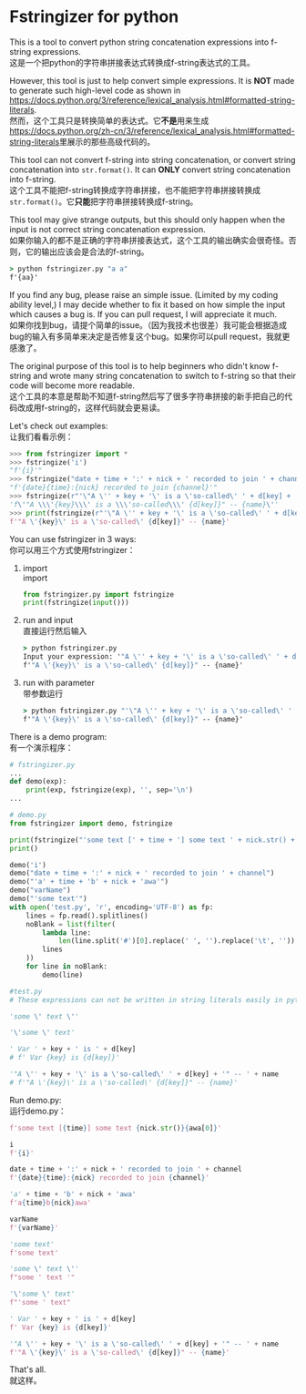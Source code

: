 # Fstringizer for python

This is a tool to convert python string concatenation expressions into f-string expressions.  
这是一个把python的字符串拼接表达式转换成f-string表达式的工具。

However, this tool is just to help convert simple expressions. It is **NOT** made to generate such high-level code as shown in <https://docs.python.org/3/reference/lexical_analysis.html#formatted-string-literals>.  
然而，这个工具只是转换简单的表达式。它**不是**用来生成<https://docs.python.org/zh-cn/3/reference/lexical_analysis.html#formatted-string-literals>里展示的那些高级代码的。

This tool can not convert f-string into string concatenation, or convert string concatenation into `str.format()`. It can **ONLY** convert string concatenation into f-string.  
这个工具不能把f-string转换成字符串拼接，也不能把字符串拼接转换成`str.format()`。它**只能**把字符串拼接转换成f-string。

This tool may give strange outputs, but this should only happen when the input is not correct string concatenation expression.  
如果你输入的都不是正确的字符串拼接表达式，这个工具的输出确实会很奇怪。否则，它的输出应该会是合法的f-string。

```cmd
> python fstringizer.py "a a" 
f'{aa}'
```

If you find any bug, please raise an simple issue. (Limited by my coding ability level,) I may decide whether to fix it based on how simple the input which causes a bug is. If you can pull request, I will appreciate it much.  
如果你找到bug，请提个简单的issue。（因为我技术也很差）我可能会根据造成bug的输入有多简单来决定是否修复这个bug。如果你可以pull request，我就更感激了。

The original purpose of this tool is to help beginners who didn't know f-string and wrote many string concatenation to switch to f-string so that their code will become more readable.  
这个工具的本意是帮助不知道f-string然后写了很多字符串拼接的新手把自己的代码改成用f-string的，这样代码就会更易读。

Let's check out examples:  
让我们看看示例：

```python
>>> from fstringizer import *
>>> fstringize('i')
"f'{i}'"
>>> fstringize("date + time + ':' + nick + ' recorded to join ' + channel")
"f'{date}{time}:{nick} recorded to join {channel}'"
>>> fstringize(r"'\"A \'' + key + '\' is a \'so-called\' ' + d[key] + '\" -- ' + name")
'f\'"A \\\'{key}\\\' is a \\\'so-called\\\' {d[key]}" -- {name}\''
>>> print(fstringize(r"'\"A \'' + key + '\' is a \'so-called\' ' + d[key] + '\" -- ' + name"))
f'"A \'{key}\' is a \'so-called\' {d[key]}" -- {name}'
```

You can use fstringizer in 3 ways:  
你可以用三个方式使用fstringizer：

1. import  
   import

    ```python
    from fstringizer.py import fstringize
    print(fstringize(input()))
    ```

2. run and input  
   直接运行然后输入

    ```cmd
    > python fstringizer.py
    Input your expression: '"A \'' + key + '\' is a \'so-called\' ' + d[key] + '" -- ' + name
    f'"A \'{key}\' is a \'so-called\' {d[key]}" -- {name}'
    ```

3. run with parameter  
   带参数运行

    ```cmd
    > python fstringizer.py "'\"A \'' + key + '\' is a \'so-called\' ' + d[key] + '\" -- ' + name" 
    f'"A \'{key}\' is a \'so-called\' {d[key]}" -- {name}'
    ```

There is a demo program:  
有一个演示程序：

```python
# fstringizer.py
...
def demo(exp):
    print(exp, fstringize(exp), '', sep='\n')
...
```

```python
# demo.py
from fstringizer import demo, fstringize

print(fstringize("'some text [' + time + '] some text ' + nick.str() + awa[0]"))
print()

demo('i')
demo("date + time + ':' + nick + ' recorded to join ' + channel")
demo("'a' + time + 'b' + nick + 'awa'")
demo("varName")
demo("'some text'")
with open('test.py', 'r', encoding='UTF-8') as fp:
    lines = fp.read().splitlines()
    noBlank = list(filter(
        lambda line:
            len(line.split('#')[0].replace(' ', '').replace('\t', '')) > 0,
        lines
    ))
    for line in noBlank:
        demo(line)

```

```python
#test.py
# These expressions can not be written in string literals easily in python, so I put them in a file.

'some \' text \''

'\'some \' text'

' Var ' + key + ' is ' + d[key]
# f' Var {key} is {d[key]}'

'"A \'' + key + '\' is a \'so-called\' ' + d[key] + '" -- ' + name
# f'"A \'{key}\' is a \'so-called\' {d[key]}" -- {name}'
```

Run demo.py:  
运行demo.py：

```python
f'some text [{time}] some text {nick.str()}{awa[0]}'

i
f'{i}'

date + time + ':' + nick + ' recorded to join ' + channel
f'{date}{time}:{nick} recorded to join {channel}'

'a' + time + 'b' + nick + 'awa'
f'a{time}b{nick}awa'

varName
f'{varName}'

'some text'
f'some text'

'some \' text \''
f"some ' text '"

'\'some \' text'
f"'some ' text"

' Var ' + key + ' is ' + d[key]
f' Var {key} is {d[key]}'

'"A \'' + key + '\' is a \'so-called\' ' + d[key] + '" -- ' + name
f'"A \'{key}\' is a \'so-called\' {d[key]}" -- {name}'
```

That's all.  
就这样。
